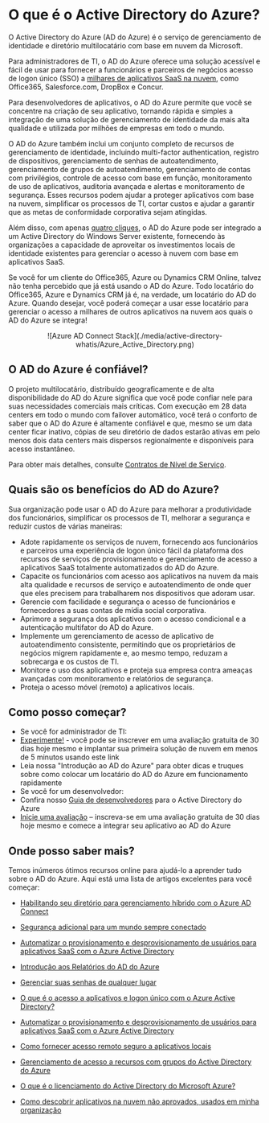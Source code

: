 <properties
    pageTitle="O que é o Active Directory do Azure?"
    description="Use o Active Directory do Azure para estender suas identidades locais existentes para a nuvem ou desenvolva aplicativos integrados do AD do Azure."
    services="active-directory"
    documentationCenter=""
    authors="markusvi"
    manager="stevenpo"
    editor=""/>

<tags
    ms.service="active-directory"
    ms.workload="identity"
    ms.tgt_pltfrm="na"
    ms.devlang="na"
    ms.topic="article"
    ms.date="04/07/2016"
    ms.author="markusvi"/>


# O que é o Active Directory do Azure?





O Active Directory do Azure (AD do Azure) é o serviço de gerenciamento de identidade e diretório multilocatário com base em nuvem da Microsoft.

Para administradores de TI, o AD do Azure oferece uma solução acessível e fácil de usar para fornecer a funcionários e parceiros de negócios acesso de logon único (SSO) a [milhares de aplicativos SaaS na nuvem](http://blogs.technet.com/b/ad/archive/2014/09/03/50-saas-apps-now-support-federation-with-azure-ad.aspx), como Office365, Salesforce.com, DropBox e Concur.

Para desenvolvedores de aplicativos, o AD do Azure permite que você se concentre na criação de seu aplicativo, tornando rápida e simples a integração de uma solução de gerenciamento de identidade da mais alta qualidade e utilizada por milhões de empresas em todo o mundo.

O AD do Azure também inclui um conjunto completo de recursos de gerenciamento de identidade, incluindo multi-factor authentication, registro de dispositivos, gerenciamento de senhas de autoatendimento, gerenciamento de grupos de autoatendimento, gerenciamento de contas com privilégios, controle de acesso com base em função, monitoramento de uso de aplicativos, auditoria avançada e alertas e monitoramento de segurança. Esses recursos podem ajudar a proteger aplicativos com base na nuvem, simplificar os processos de TI, cortar custos e ajudar a garantir que as metas de conformidade corporativa sejam atingidas.

Além disso, com apenas [quatro cliques](http://blogs.technet.com/b/ad/archive/2014/08/04/connecting-ad-and-azure-ad-only-4-clicks-with-azure-ad-connect.aspx), o AD do Azure pode ser integrado a um Active Directory do Windows Server existente, fornecendo às organizações a capacidade de aproveitar os investimentos locais de identidade existentes para gerenciar o acesso à nuvem com base em aplicativos SaaS.

Se você for um cliente do Office365, Azure ou Dynamics CRM Online, talvez não tenha percebido que já está usando o AD do Azure. Todo locatário do Office365, Azure e Dynamics CRM já é, na verdade, um locatário do AD do Azure. Quando desejar, você poderá começar a usar esse locatário para gerenciar o acesso a milhares de outros aplicativos na nuvem aos quais o AD do Azure se integra!





<center>![Azure AD Connect Stack](./media/active-directory-whatis/Azure_Active_Directory.png) </center>


## O AD do Azure é confiável?

O projeto multilocatário, distribuído geograficamente e de alta disponibilidade do AD do Azure significa que você pode confiar nele para suas necessidades comerciais mais críticas. Com execução em 28 data centers em todo o mundo com failover automático, você terá o conforto de saber que o AD do Azure é altamente confiável e que, mesmo se um data center ficar inativo, cópias de seu diretório de dados estarão ativas em pelo menos dois data centers mais dispersos regionalmente e disponíveis para acesso instantâneo.

Para obter mais detalhes, consulte [Contratos de Nível de Serviço](https://azure.microsoft.com/support/legal/sla/).



## Quais são os benefícios do AD do Azure?

Sua organização pode usar o AD do Azure para melhorar a produtividade dos funcionários, simplificar os processos de TI, melhorar a segurança e reduzir custos de várias maneiras:

-	Adote rapidamente os serviços de nuvem, fornecendo aos funcionários e parceiros uma experiência de logon único fácil da plataforma dos recursos de serviços de provisionamento e gerenciamento de acesso a aplicativos SaaS totalmente automatizados do AD do Azure.
-	Capacite os funcionários com acesso aos aplicativos na nuvem da mais alta qualidade e recursos de serviço e autoatendimento de onde quer que eles precisem para trabalharem nos dispositivos que adoram usar.
-	Gerencie com facilidade e segurança o acesso de funcionários e fornecedores a suas contas de mídia social corporativa.
-	Aprimore a segurança dos aplicativos com o acesso condicional e a autenticação multifator do AD do Azure.
-	Implemente um gerenciamento de acesso de aplicativo de autoatendimento consistente, permitindo que os proprietários de negócios migrem rapidamente e, ao mesmo tempo, reduzam a sobrecarga e os custos de TI.
-	Monitore o uso dos aplicativos e proteja sua empresa contra ameaças avançadas com monitoramento e relatórios de segurança.
-	Proteja o acesso móvel (remoto) a aplicativos locais.






## Como posso começar?
-	Se você for administrador de TI:
 - [Experimente!](https://azure.microsoft.com/trial/get-started-active-directory/) - você pode se inscrever em uma avaliação gratuita de 30 dias hoje mesmo e implantar sua primeira solução de nuvem em menos de 5 minutos usando este link
 - Leia nossa "Introdução ao AD do Azure" para obter dicas e truques sobre como colocar um locatário do AD do Azure em funcionamento rapidamente
-	Se você for um desenvolvedor:
 - Confira nosso [Guia de desenvolvedores](active-directory-developers-guide.md) para o Active Directory do Azure 
 - [Inicie uma avaliação](https://azure.microsoft.com/trial/get-started-active-directory/) – inscreva-se em uma avaliação gratuita de 30 dias hoje mesmo e comece a integrar seu aplicativo ao AD do Azure



## Onde posso saber mais?

Temos inúmeros ótimos recursos online para ajudá-lo a aprender tudo sobre o AD do Azure. Aqui está uma lista de artigos excelentes para você começar:


- [Habilitando seu diretório para gerenciamento híbrido com o Azure AD Connect](active-directory-aadconnect.md)

- [Segurança adicional para um mundo sempre conectado](../multi-factor-authentication/multi-factor-authentication.md)

- [Automatizar o provisionamento e desprovisionamento de usuários para aplicativos SaaS com o Azure Active Directory](active-directory-saas-app-provisioning.md)

- [Introdução aos Relatórios do AD do Azure](active-directory-reporting-getting-started.md)

- [Gerenciar suas senhas de qualquer lugar](active-directory-passwords.md)

- [O que é o acesso a aplicativos e logon único com o Azure Active Directory?](active-directory-appssoaccess-whatis.md)

- [Automatizar o provisionamento e desprovisionamento de usuários para aplicativos SaaS com o Azure Active Directory](active-directory-saas-app-provisioning.md)

- [Como fornecer acesso remoto seguro a aplicativos locais](active-directory-application-proxy-get-started.md)

- [Gerenciamento de acesso a recursos com grupos do Active Directory do Azure](active-directory-manage-groups.md)

- [O que é o licenciamento do Active Directory do Microsoft Azure?](active-directory-licensing-what-is.md)

- [Como descobrir aplicativos na nuvem não aprovados, usados em minha organização](active-directory-cloudappdiscovery-whatis.md)

<!---HONumber=AcomDC_0413_2016-->